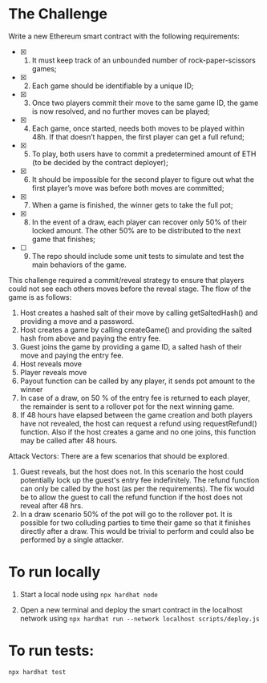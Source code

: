 # The Challenge

Write a new Ethereum smart contract with the following requirements:

- [x] 1. It must keep track of an unbounded number of rock-paper-scissors
     games;
- [x] 2. Each game should be identifiable by a unique ID;
- [x] 3. Once two players commit their move to the same game ID, the game
     is now resolved, and no further moves can be played;
- [x] 4. Each game, once started, needs both moves to be played within 48h.
     If that doesn’t happen, the first player can get a full refund;
- [x] 5. To play, both users have to commit a predetermined amount of ETH (to
     be decided by the contract deployer);
- [x] 6. It should be impossible for the second player to figure out what the
     first player’s move was before both moves are committed;
- [x] 7. When a game is finished, the winner gets to take the full pot;
- [x] 8. In the event of a draw, each player can recover only 50% of their
     locked amount. The other 50% are to be distributed to the next game
     that finishes;
- [ ] 9. The repo should include some unit tests to simulate and test the main
     behaviors of the game.

This challenge required a commit/reveal strategy to ensure that players could not see each others moves before the reveal stage. The flow of the game is as follows:

1. Host creates a hashed salt of their move by calling getSaltedHash() and providing a move and a password.
2. Host creates a game by calling createGame() and providing the salted hash from above and paying the entry fee.
3. Guest joins the game by providing a game ID, a salted hash of their move and paying the entry fee.
4. Host reveals move
5. Player reveals move
6. Payout function can be called by any player, it sends pot amount to the winner
7. In case of a draw, on 50 % of the entry fee is returned to each player, the remainder is sent to a rollover pot for the next winning game.
8. If 48 hours have elapsed between the game creation and both players have not revealed, the host can request a refund using requestRefund() function. Also if the host creates a game and no one joins, this function may be called after 48 hours.

Attack Vectors:
There are a few scenarios that should be explored.

1. Guest reveals, but the host does not. In this scenario the host could potentially lock up the guest's entry fee indefinitely. The refund function can only be called by the host (as per the requirements). The fix would be to allow the guest to call the refund function if the host does not reveal after 48 hrs.
2. In a draw scenario 50% of the pot will go to the rollover pot. It is possible for two colluding parties to time their game so that it finishes directly after a draw. This would be trivial to perform and could also be performed by a single attacker.

# To run locally

1. Start a local node using
   `npx hardhat node`

2. Open a new terminal and deploy the smart contract in the localhost network using
   `npx hardhat run --network localhost scripts/deploy.js`

# To run tests:

`npx hardhat test`

